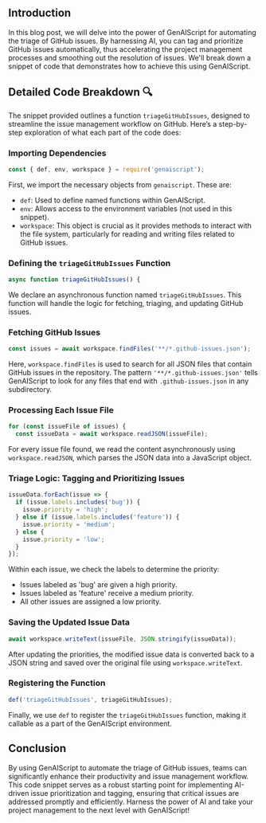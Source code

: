 
## Introduction

In this blog post, we will delve into the power of GenAIScript for automating the triage of GitHub issues. By harnessing AI, you can tag and prioritize GitHub issues automatically, thus accelerating the project management processes and smoothing out the resolution of issues. We'll break down a snippet of code that demonstrates how to achieve this using GenAIScript.

## Detailed Code Breakdown 🔍

The snippet provided outlines a function `triageGitHubIssues`, designed to streamline the issue management workflow on GitHub. Here’s a step-by-step exploration of what each part of the code does:

### Importing Dependencies

```javascript
const { def, env, workspace } = require('genaiscript');
```

First, we import the necessary objects from `genaiscript`. These are:
- `def`: Used to define named functions within GenAIScript.
- `env`: Allows access to the environment variables (not used in this snippet).
- `workspace`: This object is crucial as it provides methods to interact with the file system, particularly for reading and writing files related to GitHub issues.

### Defining the `triageGitHubIssues` Function

```javascript
async function triageGitHubIssues() {
```

We declare an asynchronous function named `triageGitHubIssues`. This function will handle the logic for fetching, triaging, and updating GitHub issues.

### Fetching GitHub Issues

```javascript
const issues = await workspace.findFiles('**/*.github-issues.json');
```

Here, `workspace.findFiles` is used to search for all JSON files that contain GitHub issues in the repository. The pattern `'**/*.github-issues.json'` tells GenAIScript to look for any files that end with `.github-issues.json` in any subdirectory.

### Processing Each Issue File

```javascript
for (const issueFile of issues) {
  const issueData = await workspace.readJSON(issueFile);
```

For every issue file found, we read the content asynchronously using `workspace.readJSON`, which parses the JSON data into a JavaScript object.

### Triage Logic: Tagging and Prioritizing Issues

```javascript
issueData.forEach(issue => {
  if (issue.labels.includes('bug')) {
    issue.priority = 'high';
  } else if (issue.labels.includes('feature')) {
    issue.priority = 'medium';
  } else {
    issue.priority = 'low';
  }
});
```

Within each issue, we check the labels to determine the priority:
- Issues labeled as 'bug' are given a high priority.
- Issues labeled as 'feature' receive a medium priority.
- All other issues are assigned a low priority.

### Saving the Updated Issue Data

```javascript
await workspace.writeText(issueFile, JSON.stringify(issueData));
```

After updating the priorities, the modified issue data is converted back to a JSON string and saved over the original file using `workspace.writeText`.

### Registering the Function

```javascript
def('triageGitHubIssues', triageGitHubIssues);
```

Finally, we use `def` to register the `triageGitHubIssues` function, making it callable as a part of the GenAIScript environment.

## Conclusion

By using GenAIScript to automate the triage of GitHub issues, teams can significantly enhance their productivity and issue management workflow. This code snippet serves as a robust starting point for implementing AI-driven issue prioritization and tagging, ensuring that critical issues are addressed promptly and efficiently. Harness the power of AI and take your project management to the next level with GenAIScript!